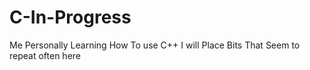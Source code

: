 # C-In-Progress
Me Personally Learning How To use C++
I will Place Bits That Seem to repeat often here
